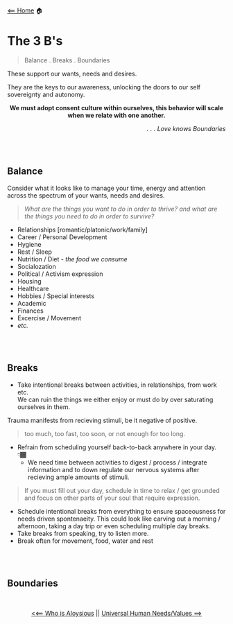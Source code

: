 [<== Home](README.md) 🏠

# The 3 B's 

> Balance . Breaks . Boundaries

These support our wants, needs and desires. 

They are the keys to our awareness, unlocking the doors to our self sovereignty and autonomy. 

<div align="center">
  
  **We must adopt consent culture within ourselves, this behavior will scale when we relate with one another.**
  
</div>

<div align="right"> 
  
  *. . . Love knows Boundaries* 

</div>


<br>
<br>

## Balance
Consider what it looks like to manage your time, energy and attention across the spectrum of your wants, needs and desires. 
> *What are the things you want to do in order to thrive? and what are the things you need to do in order to survive?*
- Relationships [romantic/platonic/work/family]
- Career / Personal Development
- Hygiene 
- Rest / Sleep
- Nutrition / Diet - *the food we consume*
- Socialozation 
- Political / Activism expression
- Housing
- Healthcare
- Hobbies / Special interests 
- Academic
- Finances
- Excercise / Movement
- *etc.*



<br>
<br>

## Breaks 
- Take intentional breaks between activities, in relationships, from work etc. <br>
We can ruin the things we either enjoy or must do by over saturating ourselves in them.

Trauma manifests from recieving stimuli, be it negative of positive.
> too much, too fast, too soon, or not enough for too long. 
- Refrain from scheduling yourself back-to-back anywhere in your day. 👇🏾
  - We need time between activities to digest / process / integrate information and to down regulate our nervous systems after recieving ample amounts of stimuli.  
> If you must fill out your day, schedule in time to relax / get grounded and focus on other parts of your soul that require expression.
- Schedule intentional breaks from everything to ensure spaceousness for needs driven spontenaeity. This could look like carving out a morning / afternoon, taking a day trip or even scheduling multiple day breaks.
- Take breaks from speaking, try to listen more.
- Break often for movement, food, water and rest


<br>
<br>

## Boundaries 


<br>

<div align=center>

[<<== Who is Aloysious](aloysious.md) || [Universal Human Needs/Values ==>](needs.md)

